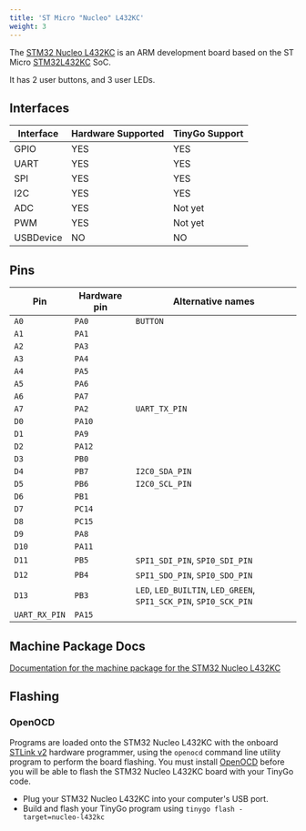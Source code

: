 ```yaml
---
title: 'ST Micro "Nucleo" L432KC'
weight: 3
---
```


The [STM32 Nucleo L432KC](https://www.st.com/en/evaluation-tools/nucleo-l432kc.html) is an ARM development board based on the ST Micro [STM32L432KC](https://www.st.com/en/microcontrollers-microprocessors/stm32l432kc.html) SoC.

It has 2 user buttons, and 3 user LEDs.

## Interfaces

| Interface | Hardware Supported | TinyGo Support |
| --------- | ------------- | ----- |
| GPIO      | YES | YES |
| UART      | YES | YES |
| SPI       | YES | YES |
| I2C       | YES | YES |
| ADC       | YES | Not yet |
| PWM       | YES | Not yet |
| USBDevice | NO  | NO  |

## Pins

| Pin               | Hardware pin | Alternative names |
| ----------------- | ------------ | ----------------- |
| `A0`              | `PA0`        | `BUTTON`          |
| `A1`              | `PA1`        |                   |
| `A2`              | `PA3`        |                   |
| `A3`              | `PA4`        |                   |
| `A4`              | `PA5`        |                   |
| `A5`              | `PA6`        |                   |
| `A6`              | `PA7`        |                   |
| `A7`              | `PA2`        | `UART_TX_PIN`     |
| `D0`              | `PA10`       |                   |
| `D1`              | `PA9`        |                   |
| `D2`              | `PA12`       |                   |
| `D3`              | `PB0`        |                   |
| `D4`              | `PB7`        | `I2C0_SDA_PIN`    |
| `D5`              | `PB6`        | `I2C0_SCL_PIN`    |
| `D6`              | `PB1`        |                   |
| `D7`              | `PC14`       |                   |
| `D8`              | `PC15`       |                   |
| `D9`              | `PA8`        |                   |
| `D10`             | `PA11`       |                   |
| `D11`             | `PB5`        | `SPI1_SDI_PIN`, `SPI0_SDI_PIN` |
| `D12`             | `PB4`        | `SPI1_SDO_PIN`, `SPI0_SDO_PIN` |
| `D13`             | `PB3`        | `LED`, `LED_BUILTIN`, `LED_GREEN`, `SPI1_SCK_PIN`, `SPI0_SCK_PIN` |
| `UART_RX_PIN`     | `PA15`       |                   |

## Machine Package Docs

[Documentation for the machine package for the STM32 Nucleo L432KC](../machine/nucleo-l432kc)

## Flashing

### OpenOCD

Programs are loaded onto the STM32 Nucleo L432KC with the onboard [STLink v2](https://www.st.com/en/development-tools/st-link-v2.html) hardware programmer, using the `openocd` command line utility program to perform the board flashing. You must install [OpenOCD](http://openocd.org/) before you will be able to flash the STM32 Nucleo L432KC board with your TinyGo code.

- Plug your STM32 Nucleo L432KC into your computer's USB port.
- Build and flash your TinyGo program using `tinygo flash -target=nucleo-l432kc`
